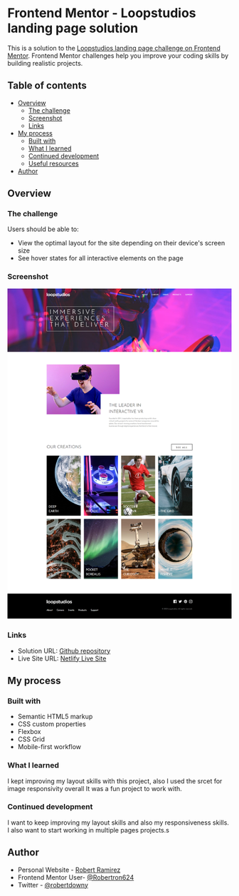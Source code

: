 # Frontend Mentor - Loopstudios landing page solution

This is a solution to the [Loopstudios landing page challenge on Frontend Mentor](https://www.frontendmentor.io/challenges/loopstudios-landing-page-N88J5Onjw). Frontend Mentor challenges help you improve your coding skills by building realistic projects. 

## Table of contents

- [Overview](#overview)
  - [The challenge](#the-challenge)
  - [Screenshot](#screenshot)
  - [Links](#links)
- [My process](#my-process)
  - [Built with](#built-with)
  - [What I learned](#what-i-learned)
  - [Continued development](#continued-development)
  - [Useful resources](#useful-resources)
- [Author](#author)

## Overview

### The challenge

Users should be able to:

- View the optimal layout for the site depending on their device's screen size
- See hover states for all interactive elements on the page

### Screenshot

![](./screenshot.png)

### Links

- Solution URL: [Github repository](https://github.com/Robertron624/loopstudios-landing-page)
- Live Site URL: [Netlify Live Site]([https://your-live-site-url.com](https://calm-pithivier-7b2729.netlify.app/))

## My process

### Built with

- Semantic HTML5 markup
- CSS custom properties
- Flexbox
- CSS Grid
- Mobile-first workflow

### What I learned

I kept improving my layout skills with this project, also I used the srcet for image responsivity overall It was a fun project to work with.

### Continued development

I want to keep improving my layout skills and also my responsiveness skills. I also want to start working in multiple pages projects.s
## Author

- Personal Website - [Robert Ramirez](https://robert-ramirez.netlify.app)
- Frontend Mentor User- [@Robertron624](https://www.frontendmentor.io/profile/Robertron624)
- Twitter - [@robertdowny](https://www.twitter.com/robertdowny)
